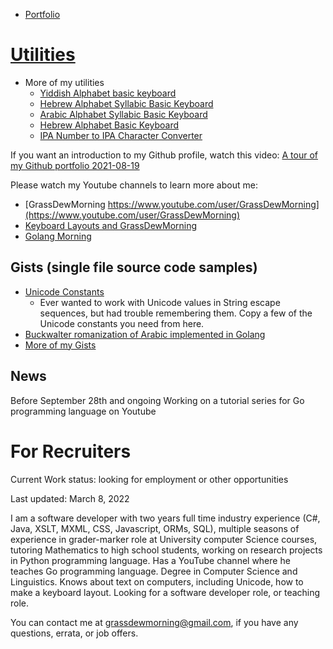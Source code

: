 - [Portfolio](https://elsanussi-s-mneina.github.io/)
# [Utilities](https://elsanussi-s-mneina.github.io/u/)
- More of my utilities
   - [Yiddish Alphabet basic keyboard](https://elsanussi-s-mneina.github.io/yiddish-alphabet-basic-keyboard-html-js/)
   - [Hebrew Alphabet Syllabic Basic Keyboard](https://elsanussi-s-mneina.github.io/hebrew-alphabet-syllabic-keyboard-html-js/)
   - [Arabic Alphabet Syllabic Basic Keyboard](https://elsanussi-s-mneina.github.io/arabic-alphabet-basic-syllabic-keyboard-html-js/)
   - [Hebrew Alphabet Basic Keyboard](https://elsanussi-s-mneina.github.io/hebrew-alphabet-basic-keyboard-html-js/)
   - [IPA Number to IPA Character Converter](https://elsanussi-s-mneina.github.io/ipa-numbers-in-elm/)

If you want an introduction to my Github profile, watch this video:
[A tour of my Github portfolio 2021-08-19
](https://youtu.be/6Bh2DuZoQ0Y)

Please watch my Youtube channels to learn more about me:
- [GrassDewMorning  https://www.youtube.com/user/GrassDewMorning](https://www.youtube.com/user/GrassDewMorning)
- [Keyboard Layouts and GrassDewMorning](https://www.youtube.com/channel/UCPcIzNMyas4cSHqCFLiW4EQ)
- [Golang Morning](https://www.youtube.com/channel/UCfZFSKqV6k31ebx2np9_A7w)

## Gists (single file source code samples)
- [Unicode Constants](https://gist.github.com/elsanussi-s-mneina/de4fdbf4edc9993b3b9036eb0de242cd)
   - Ever wanted to work with Unicode values in String escape sequences, but had trouble remembering them. Copy a few of the Unicode constants you need from here.
- [Buckwalter romanization of Arabic implemented in Golang](https://gist.github.com/elsanussi-s-mneina/5a3033b4e2905c895908d22ba7092124) 
- [More of my Gists](https://gist.github.com/elsanussi-s-mneina)

## News
Before September 28th and ongoing Working on a tutorial series for Go programming language on Youtube

# For Recruiters
Current Work status: looking for employment or other opportunities

Last updated: March 8, 2022



I am a software developer with two years full time industry experience (C#, Java, XSLT, MXML, CSS, Javascript, ORMs, SQL), multiple seasons of experience in grader-marker role at University computer Science courses, tutoring Mathematics to high school students, working on research projects in Python programming language. Has a YouTube channel where he teaches Go programming language. Degree in Computer Science and Linguistics. Knows about text on computers, including Unicode, how to make a keyboard layout. Looking for a software developer role, or teaching role.

You can contact me at grassdewmorning@gmail.com, if you have any questions, errata, or job offers.
